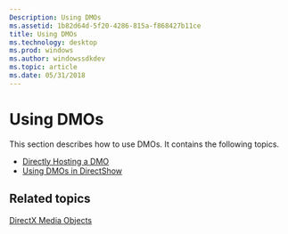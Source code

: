 ```yaml
---
Description: Using DMOs
ms.assetid: 1b82d64d-5f20-4286-815a-f868427b11ce
title: Using DMOs
ms.technology: desktop
ms.prod: windows
ms.author: windowssdkdev
ms.topic: article
ms.date: 05/31/2018
---
```


# Using DMOs

This section describes how to use DMOs. It contains the following topics.

-   [Directly Hosting a DMO](directly-hosting-a-dmo.md)
-   [Using DMOs in DirectShow](using-dmos-in-directshow.md)

## Related topics

<dl> <dt>

[DirectX Media Objects](directx-media-objects.md)
</dt> </dl>

 

 



